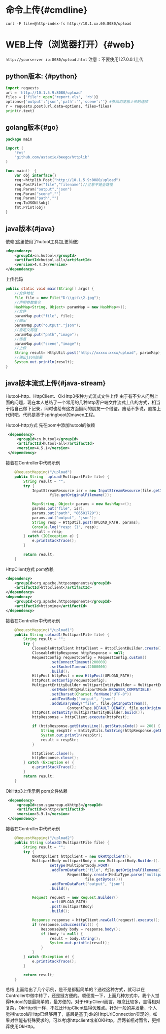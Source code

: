 # 命令上传{#cmdline}

`curl -F file=@http-index-fs http://10.1.xx.60:8080/upload` 	


# WEB上传（浏览器打开）{#web}

`http://yourserver ip:8080/upload.html` 注意：不要使用127.0.0.1上传 	



## python版本: {#python}
```python
import requests
url = 'http://10.1.5.9:8080/upload'
files = {'file': open('report.xls', 'rb')}
options={'output':'json','path':'','scene':''} #参阅浏览器上传的选项
r = requests.post(url,data=options, files=files)
print(r.text)
```
## golang版本{#go}
```go
package main

import (
	"fmt"
	"github.com/astaxie/beego/httplib"
)

func main()  {
	var obj interface{}
	req:=httplib.Post("http://10.1.5.9:8080/upload")
	req.PostFile("file","filename")//注意不是全路径
	req.Param("output","json")
	req.Param("scene","")
	req.Param("path","")
	req.ToJSON(&obj)
	fmt.Print(obj)
}
```
## java版本{#java}
依赖(这里使用了hutool工具包,更简便)
```xml
<dependency>
	<groupId>cn.hutool</groupId>
	<artifactId>hutool-all</artifactId>
	<version>4.4.3</version>
</dependency>
```
上传代码
```java
public static void main(String[] args) {
    //文件地址
    File file = new File("D:\\git\\2.jpg");
    //声明参数集合
    HashMap<String, Object> paramMap = new HashMap<>();
    //文件
    paramMap.put("file", file);
    //输出
    paramMap.put("output","json");
    //自定义路径
    paramMap.put("path","image");
    //场景
    paramMap.put("scene","image");
    //上传
    String result= HttpUtil.post("http://xxxxx:xxxx/upload", paramMap);
    //输出json结果
    System.out.println(result);
}
```

## java版本流式上传{#java-stream}

Hutool-http、HttpClient、OkHttp3多种方式流式文件上传
由于有不少人问到上面的问题，现在本人总结了一个常用的几种http客户端文件流式上传的方式，相当于给自己做下记录，同时也给有这方面疑问的朋友一个借鉴。废话不多说，直接上代码吧。代码是基于springboot的maven工程。

Hutool-http方式
先在pom中添加hutool的依赖
```xml
 <dependency>
	 <groupId>cn.hutool</groupId>
	 <artifactId>hutool-all</artifactId>
	 <version>4.5.1</version>
 </dependency>
 ```
接着在Controller中代码示例
```java
    @RequestMapping("/upload")
    public String  upload(MultipartFile file) {
        String result = "";
        try {
            InputStreamResource isr = new InputStreamResource(file.getInputStream(),
                    file.getOriginalFilename());

            Map<String, Object> params = new HashMap<>();
            params.put("file", isr);
            params.put("path", "86501729");
            params.put("output", "json");
            String resp = HttpUtil.post(UPLOAD_PATH, params);
            Console.log("resp: {}", resp);
            result = resp;
        } catch (IOException e) {
            e.printStackTrace();
        }
        
        return result;
    }
```
HttpClient方式
pom依赖
```xml
<dependency>
	<groupId>org.apache.httpcomponents</groupId>
	<artifactId>httpclient</artifactId>
</dependency>
<dependency>
	<groupId>org.apache.httpcomponents</groupId>
	<artifactId>httpmime</artifactId>
</dependency>
```
接着在Controller中代码示例
```java
    @RequestMapping("/upload1")
    public String upload1(MultipartFile file) {
        String result = "";
        try {
            CloseableHttpClient httpClient = HttpClientBuilder.create().build();
            CloseableHttpResponse httpResponse = null;
            RequestConfig requestConfig = RequestConfig.custom()
                    .setConnectTimeout(200000)
                    .setSocketTimeout(2000000)
                    .build();
            HttpPost httpPost = new HttpPost(UPLOAD_PATH);
            httpPost.setConfig(requestConfig);
            MultipartEntityBuilder multipartEntityBuilder = MultipartEntityBuilder.create()
                    .setMode(HttpMultipartMode.BROWSER_COMPATIBLE)
                    .setCharset(Charset.forName("UTF-8"))
                    .addTextBody("output", "json")
                    .addBinaryBody("file", file.getInputStream(),
                            ContentType.DEFAULT_BINARY, file.getOriginalFilename());
            httpPost.setEntity(multipartEntityBuilder.build());
            httpResponse = httpClient.execute(httpPost);

            if (httpResponse.getStatusLine().getStatusCode() == 200) {
                String respStr = EntityUtils.toString(httpResponse.getEntity());
                System.out.println(respStr);
                result = respStr;
            }

            httpClient.close();
            httpResponse.close();
        } catch (Exception e) {
            e.printStackTrace();
        }
        return result;
    }
```
OkHttp3上传示例
pom文件依赖
```xml
 <dependency>
	 <groupId>com.squareup.okhttp3</groupId>
	 <artifactId>okhttp</artifactId>
	 <version>3.9.1</version>
 </dependency>
```
接着在Controller中代码示例
```java
    @RequestMapping("/upload2")
    public String upload2(MultipartFile file) {
        String result = "";
        try {
            OkHttpClient httpClient = new OkHttpClient();
            MultipartBody multipartBody = new MultipartBody.Builder().
                    setType(MultipartBody.FORM)
                    .addFormDataPart("file", file.getOriginalFilename(),
                            RequestBody.create(MediaType.parse("multipart/form-data;charset=utf-8"),
                                    file.getBytes()))
                    .addFormDataPart("output", "json")
                    .build();

            Request request = new Request.Builder()
                    .url(UPLOAD_PATH)
                    .post(multipartBody)
                    .build();

            Response response = httpClient.newCall(request).execute();
            if (response.isSuccessful()) {
                ResponseBody body = response.body();
                if (body != null) {
                    result = body.string();
                    System.out.println(result);
                }
            }
        } catch (Exception e) {
            e.printStackTrace();
        }

        return result;
    }
```
总结
上面给出了几个示例，是不是都挺简单的？通过这种方式，就可以在Controller中做中转了，还是挺方便的。顺便提一下，上面几种方式中，我个人觉得Hutool的是最简单的，最方便的，对于HttpClient而言，概念比较多，显得相对复杂，OkHttp也一样，不过比HttpClient显得优雅点。针对一般的并发量，个人觉得hutool的Http已经够用了，底层是基于jdk的HttpUrlConnection实现的。如果对性能有特殊要求的，可以考虑httpclient或者OKHttp，后两者相对而言，更推荐使用OkHttp。



